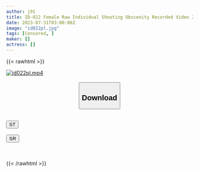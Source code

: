 ```yaml
---
author: j91
title: ID-022 Female Raw Individual Shooting Obscenity Recorded Video 2 4 Hours
date: 2023-07-31T03:00:00Z
image: "id022pl.jpg"
tags: [Censored, ]
maker: []
actress: []
---
```



{{< rawhtml >}}

<div class="video" data-videoid="1bwqwdJmwgfea1X">
    <a href="javascript:;">
        <img src="https://my.j91.asia/posts/id022pl/id022pl.jpg" width="WIDTH" height="HEIGHT" alt="id022pl.mp4" loading="lazy">
    </a>
</div>

<script type="text/javascript" src="https://j91.asia/asset/on-demand-st.js"></script>

<br>
  <link rel="stylesheet" href="https://j91.asia/asset/bs5.css">
  
  <center>
  <button class="btn btn-primary" type="button" data-bs-toggle="collapse" data-bs-target=".multi-collapse" aria-expanded="false" aria-controls="multiCollapseExample1 multiCollapseExample2"><h2>Download</h2></button></center>
</p>
<div class="row">
  <div class="col">
    <div class="collapse multi-collapse" id="multiCollapseExample1">
      <div class="card card-body">
	      	      <br>
<div class="buttons">  
<a href="https://streamtape.to/v/1bwqwdJmwgfea1X"><button class="btn-hover color-3"><i class="fa fa-download"></i> ST</button></a></div>
    </div>
  </div>
</div>
  <div class="col">
    <div class="collapse multi-collapse" id="multiCollapseExample2">
      <div class="card card-body">
	      <br>
<div class="buttons">
    <a href="https://streamruby.com/ynekgc8a8po0.html"><button class="btn-hover color-9"><i class="fa fa-download"></i> SR</button></a></div>
<br><br>
      </div>
    </div>
  </div>
</div>

{{< /rawhtml >}}